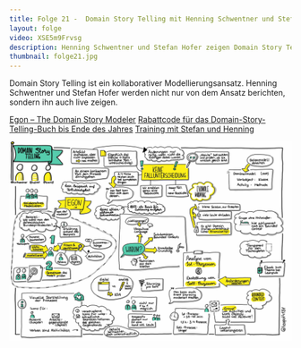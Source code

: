 ```yaml
---
title: Folge 21 -  Domain Story Telling mit Henning Schwentner und Stefan Hofer
layout: folge
video: XSE5m9Frvsg
description: Henning Schwentner und Stefan Hofer zeigen Domain Story Telling live und beantworten Fragen.
thumbnail: folge21.jpg
---
```


Domain Story Telling ist ein kollaborativer
Modellierungsansatz. Henning Schwentner und Stefan Hofer werden nicht
nur von dem Ansatz berichten, sondern ihn auch live zeigen.

[Egon – The Domain Story Modeler](http://egon.io/)
[Rabattcode für das Domain-Story-Telling-Buch bis Ende des Jahres](https://leanpub.com/domainstorytelling/c/softwarearchitekturimstream)
[Training mit Stefan und Henning](https://training.dddeurope.com/domain-storytelling-stefan-hofer-henning-schwentner/)

![Sketchnote](folge21.jpg "Sketchnote")
